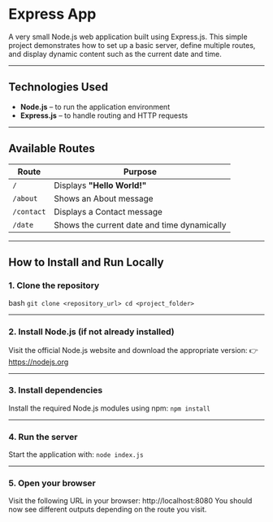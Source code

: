 # Express App

A very small Node.js web application built using Express.js. This simple project demonstrates how to set up a basic server, define multiple routes, and display dynamic content such as the current date and time.

---

## Technologies Used

- **Node.js** – to run the application environment  
- **Express.js** – to handle routing and HTTP requests  

---

## Available Routes

| Route       | Purpose                                      |
|-------------|----------------------------------------------|
| `/`         | Displays **"Hello World!"**                  |
| `/about`    | Shows an About message                       |
| `/contact`  | Displays a Contact message                   |
| `/date`     | Shows the current date and time dynamically  |

---

## How to Install and Run Locally

### 1. Clone the repository

bash
`git clone <repository_url>
cd <project_folder>`

---
### 2. Install Node.js (if not already installed)
Visit the official Node.js website and download the appropriate version:
👉 https://nodejs.org

---
### 3. Install dependencies
Install the required Node.js modules using npm:
`npm install`


---
### 4. Run the server
Start the application with:
`node index.js`

---
### 5. Open your browser
Visit the following URL in your browser:
http://localhost:8080
You should now see different outputs depending on the route you visit.
